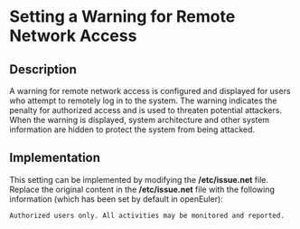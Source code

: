 # Setting a Warning for Remote Network Access<a name="EN-US_TOPIC_0192977558"></a>

## Description<a name="en-us_topic_0152100357_s405934b94bfb4a5091cc5e4e692cdaa2"></a>

A warning for remote network access is configured and displayed for users who attempt to remotely log in to the system. The warning indicates the penalty for authorized access and is used to threaten potential attackers. When the warning is displayed, system architecture and other system information are hidden to protect the system from being attacked.

## Implementation<a name="en-us_topic_0152100357_sdff323ee86224cafb92c7bb2196483ea"></a>

This setting can be implemented by modifying the  **/etc/issue.net**  file. Replace the original content in the  **/etc/issue.net**  file with the following information \(which has been set by default in openEuler\):

```
Authorized users only. All activities may be monitored and reported. 
```

